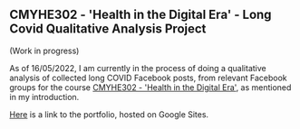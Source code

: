 ## CMYHE302 - 'Health in the Digital Era' - Long Covid Qualitative Analysis Project

(Work in progress)

As of 16/05/2022, I am currently in the process of doing a qualitative analysis of collected long COVID Facebook posts, from relevant Facebook groups for the course [CMYHE302 - 'Health in the Digital Era'](https://papers.waikato.ac.nz/papers/2022/CMYHE302), as mentioned in my introduction.

[Here](https://sites.google.com/view/longcovidqualitativeanalysis) is a link to the portfolio, hosted on Google Sites.

